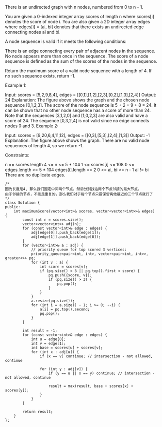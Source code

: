There is an undirected graph with n nodes, numbered from 0 to n - 1.

You are given a 0-indexed integer array scores of length n where scores[i] denotes the score of node i. You are also given a 2D integer array edges where edges[i] = [ai, bi] denotes that there exists an undirected edge connecting nodes ai and bi.

A node sequence is valid if it meets the following conditions:

There is an edge connecting every pair of adjacent nodes in the sequence.
No node appears more than once in the sequence.
The score of a node sequence is defined as the sum of the scores of the nodes in the sequence.

Return the maximum score of a valid node sequence with a length of 4. If no such sequence exists, return -1.

 

Example 1:


Input: scores = [5,2,9,8,4], edges = [[0,1],[1,2],[2,3],[0,2],[1,3],[2,4]]
Output: 24
Explanation: The figure above shows the graph and the chosen node sequence [0,1,2,3].
The score of the node sequence is 5 + 2 + 9 + 8 = 24.
It can be shown that no other node sequence has a score of more than 24.
Note that the sequences [3,1,2,0] and [1,0,2,3] are also valid and have a score of 24.
The sequence [0,3,2,4] is not valid since no edge connects nodes 0 and 3.
Example 2:


Input: scores = [9,20,6,4,11,12], edges = [[0,3],[5,3],[2,4],[1,3]]
Output: -1
Explanation: The figure above shows the graph.
There are no valid node sequences of length 4, so we return -1.
 

Constraints:

n == scores.length
4 <= n <= 5 * 104
1 <= scores[i] <= 108
0 <= edges.length <= 5 * 104
edges[i].length == 2
0 <= ai, bi <= n - 1
ai != bi
There are no duplicate edges.

```
/*
因为长度是4, 那么我们固定中间两个节点，然后分别找这两个节点邻接的最大节点，
由于邻接的节点，不能是重复的，那么我们对于每个节点只要保留离他最近的三个节点就行了
*/
class Solution {
public:
    int maximumScore(vector<int>& scores, vector<vector<int>>& edges) {
        const int n = scores.size();
        vector<vector<int>> adj(n);
        for (const vector<int>& edge : edges) {
            adj[edge[0]].push_back(edge[1]);
            adj[edge[1]].push_back(edge[0]);
        }
        for (vector<int>& a : adj) {
            // priority queue for top scored 3 vertices:
            priority_queue<pair<int, int>, vector<pair<int, int>>, greater<>> pq;
            for (int v : a) {
                int score = scores[v];
                if (pq.size() < 3 || pq.top().first < score) {
                    pq.push({score, v});
                    if (pq.size() > 3) {
                        pq.pop();
                    }
                }
            }
            a.resize(pq.size());
            for (int i = a.size() - 1; i >= 0; --i) {
                a[i] = pq.top().second;
                pq.pop();
            }
        }
        
        int result = -1;
        for (const vector<int>& edge : edges) {
            int u = edge[0];
            int v = edge[1];
            int base = scores[u] + scores[v];
            for (int x : adj[u]) {
                if (x == v) continue; // intersection - not allowed, continue
                
                for (int y : adj[v]) {
                    if (y == u || x == y) continue; // intersection - not allowed, continue
                    
                    result = max(result, base + scores[x] + scores[y]);
                }
            }
        }
        
        return result;
    }
};
```
